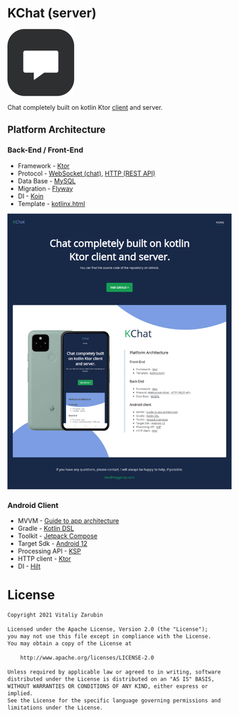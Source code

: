 KChat (server)
===================

![picture](data/preview.png)

Chat completely built on kotlin Ktor [client](https://github.com/keygenqt/android-KChat) and server.

## Platform Architecture

### Back-End / Front-End
* Framework - [Ktor](https://ktor.io/)
* Protocol - [WebSocket (chat)](https://en.wikipedia.org/wiki/WebSocket), [HTTP (REST API)](https://en.wikipedia.org/wiki/Hypertext_Transfer_Protocol)
* Data Base - [MySQL](https://www.mysql.com/)
* Migration - [Flyway](https://flywaydb.org/)
* DI - [Koin](https://insert-koin.io/)
* Template -  [kotlinx.html](https://github.com/Kotlin/kotlinx.html)

![picture](data/f-preview.png)

### Android Client
* MVVM - [Guide to app architecture](https://developer.android.com/jetpack/guide)
* Gradle - [Kotlin DSL](https://docs.gradle.org/current/userguide/kotlin_dsl.html)
* Toolkit - [Jetpack Compose](https://developer.android.com/jetpack/compose)
* Target Sdk - [Android 12](https://developer.android.com/about/versions/12)
* Processing API - [KSP](https://github.com/google/ksp)
* HTTP client - [Ktor](https://ktor.io/)
* DI - [Hilt](https://dagger.dev/hilt/)

# License

```
Copyright 2021 Vitaliy Zarubin

Licensed under the Apache License, Version 2.0 (the "License");
you may not use this file except in compliance with the License.
You may obtain a copy of the License at

    http://www.apache.org/licenses/LICENSE-2.0

Unless required by applicable law or agreed to in writing, software
distributed under the License is distributed on an "AS IS" BASIS,
WITHOUT WARRANTIES OR CONDITIONS OF ANY KIND, either express or implied.
See the License for the specific language governing permissions and
limitations under the License.
```